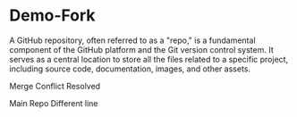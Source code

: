 # Demo-Fork
A GitHub repository, often referred to as a "repo," is a fundamental component of the GitHub platform and the Git version control system. It serves as a central location to store all the files related to a specific project, including source code, documentation, images, and other assets.

Merge Conflict Resolved

Main Repo Different line
